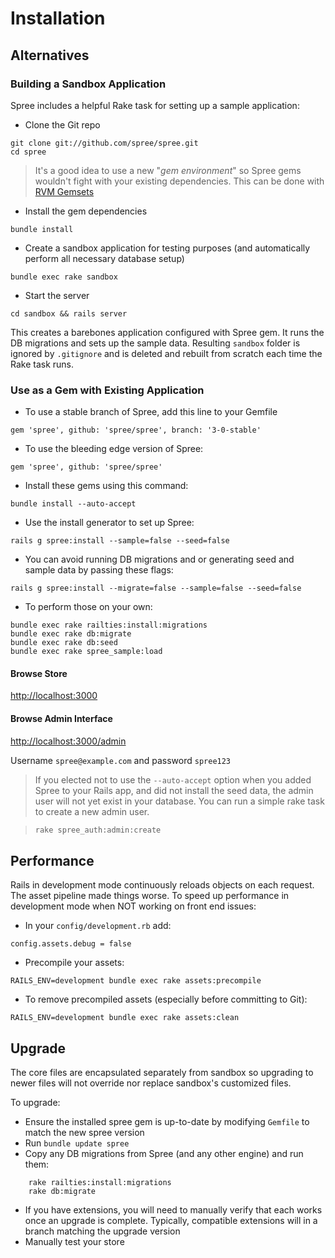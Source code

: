 # Installation
## Alternatives
### Building a Sandbox Application
Spree includes a helpful Rake task for setting up a sample application:
* Clone the Git repo
```shell
git clone git://github.com/spree/spree.git
cd spree
```
> It's a good idea to use a new "*gem environment*" so Spree gems wouldn't fight with your existing dependencies. This can be done with [RVM Gemsets](https://rvm.io/gemsets/creating)
* Install the gem dependencies
```shell
bundle install
```
* Create a sandbox application for testing purposes (and automatically perform all necessary database setup)
```shell
bundle exec rake sandbox
```
* Start the server
```shell
cd sandbox && rails server
```

This creates a barebones application configured with Spree gem. It runs the DB migrations  and sets
up the sample data. Resulting `sandbox` folder is ignored by `.gitignore` and is  deleted and
rebuilt from scratch each time the Rake task runs.

### Use as a Gem with Existing Application
* To use a stable branch of Spree, add this line to your Gemfile
```
gem 'spree', github: 'spree/spree', branch: '3-0-stable'
```
* To use the bleeding edge version of Spree:
```
gem 'spree', github: 'spree/spree'
```
* Install these gems using this command:
```shell
bundle install --auto-accept
```
* Use the install generator to set up Spree:
```shell
rails g spree:install --sample=false --seed=false
```
* You can avoid running DB migrations and or generating seed and sample data by passing these flags:
```shell
rails g spree:install --migrate=false --sample=false --seed=false
```
* To perform those on your own:
```shell
bundle exec rake railties:install:migrations
bundle exec rake db:migrate
bundle exec rake db:seed
bundle exec rake spree_sample:load
```

#### Browse Store
[http://localhost:3000](http://localhost:3000)

#### Browse Admin Interface
[http://localhost:3000/admin](http://localhost:3000/admin)

Username `spree@example.com` and password `spree123`

> If you elected not to use the `--auto-accept` option when you added Spree to your Rails app, and 
did not install the seed data, the admin user will not yet exist in your database. You can run a 
simple rake task to create a new admin user.

> ```bash
> rake spree_auth:admin:create
> ```

## Performance
Rails in development mode continuously reloads objects on each request. The asset pipeline made 
things worse. To speed up performance in development mode when NOT working on front end issues:
* In your `config/development.rb` add:
```
config.assets.debug = false
```
* Precompile your assets:
```
RAILS_ENV=development bundle exec rake assets:precompile
```
* To remove precompiled assets (especially before committing to Git):
```
RAILS_ENV=development bundle exec rake assets:clean
```

## Upgrade
The core files are encapsulated separately from sandbox so upgrading to newer files will not 
override nor replace sandbox's customized files.

To upgrade:
* Ensure the installed spree gem is up-to-date by modifying `Gemfile` to match the new 
spree version
* Run `bundle update spree`
* Copy any DB migrations from Spree (and any other engine) and run them:
```
    rake railties:install:migrations
    rake db:migrate
```
* If you have extensions, you will need to manually verify that each works once an upgrade is 
complete. Typically, compatible extensions will in a branch matching the upgrade version
* Manually test your store
